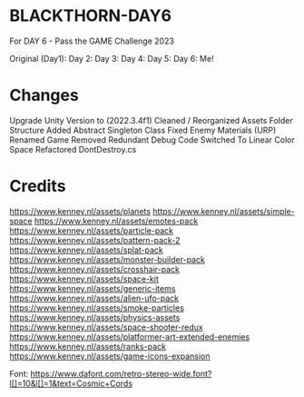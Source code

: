 # BLACKTHORN-DAY6
 For DAY 6 - Pass the GAME Challenge 2023

 Original (Day1): 
 Day 2: 
 Day 3: 
 Day 4:
 Day 5:
 Day 6: Me!

# Changes
Upgrade Unity Version to (2022.3.4f1)
Cleaned / Reorganized Assets Folder Structure
Added Abstract Singleton Class
Fixed Enemy Materials (URP)
Renamed Game
Removed Redundant Debug Code
Switched To Linear Color Space
Refactored DontDestroy.cs



# Credits
https://www.kenney.nl/assets/planets
https://www.kenney.nl/assets/simple-space
https://www.kenney.nl/assets/emotes-pack
https://www.kenney.nl/assets/particle-pack
https://www.kenney.nl/assets/pattern-pack-2
https://www.kenney.nl/assets/splat-pack
https://www.kenney.nl/assets/monster-builder-pack
https://www.kenney.nl/assets/crosshair-pack
https://www.kenney.nl/assets/space-kit
https://www.kenney.nl/assets/generic-items
https://www.kenney.nl/assets/alien-ufo-pack
https://www.kenney.nl/assets/smoke-particles
https://www.kenney.nl/assets/physics-assets
https://www.kenney.nl/assets/space-shooter-redux
https://www.kenney.nl/assets/platformer-art-extended-enemies
https://www.kenney.nl/assets/ranks-pack
https://www.kenney.nl/assets/game-icons-expansion


Font:
https://www.dafont.com/retro-stereo-wide.font?l[]=10&l[]=1&text=Cosmic+Cords